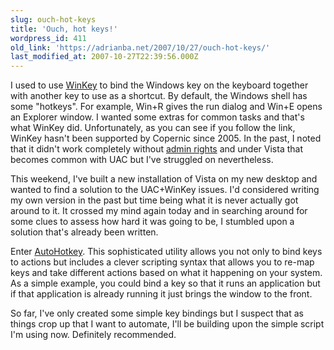 ```yaml
---
slug: ouch-hot-keys
title: 'Ouch, hot keys!'
wordpress_id: 411
old_link: 'https://adrianba.net/2007/10/27/ouch-hot-keys/'
last_modified_at: 2007-10-27T22:39:56.000Z
---
```


I used to use [WinKey](http://www.copernic.com/winkey/) to bind the Windows key on the keyboard together with another key to use as a shortcut. By default, the Windows shell has some "hotkeys". For example, Win+R gives the run dialog and Win+E opens an Explorer window. I wanted some extras for common tasks and that's what WinKey did. Unfortunately, as you can see if you follow the link, WinKey hasn't been supported by Copernic since 2005. In the past, I noted that it didn't work completely without [admin rights](/2003/02/14/c6a52dd56eb44837a9935c8f53b4064d) and under Vista that becomes common with UAC but I've struggled on nevertheless.

 

This weekend, I've built a new installation of Vista on my new desktop and wanted to find a solution to the UAC+WinKey issues. I'd considered writing my own version in the past but time being what it is never actually got around to it. It crossed my mind again today and in searching around for some clues to assess how hard it was going to be, I stumbled upon a solution that's already been written.

 

Enter [AutoHotkey](http://www.autohotkey.com/). This sophisticated utility allows you not only to bind keys to actions but includes a clever scripting syntax that allows you to re-map keys and take different actions based on what it happening on your system. As a simple example, you could bind a key so that it runs an application but if that application is already running it just brings the window to the front.

 

So far, I've only created some simple key bindings but I suspect that as things crop up that I want to automate, I'll be building upon the simple script I'm using now. Definitely recommended.
